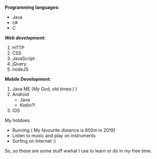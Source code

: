 
**Programming languages:**
* Java
* c#
* C

***Web development:***
1. HTTP
2. CSS
3. JavaScript
4. jQuery
5. nodeJS

**Mobile Development:**
1. Java ME (My God, old times:)  )
2. Android
     * Java
     * Kotlin?!
3. iOS

My hobbies:
- Running ( My favourite distance is 800m in 2019)
- Listen to music and play on instruments
- Surfing on Internet :)

So, so these are some stuff wwhat I use to learn or do in my free time.
